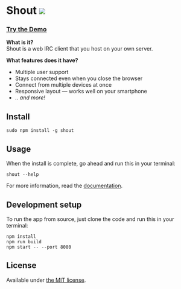 # Shout [![](https://badge.fury.io/js/shout.png)](https://www.npmjs.org/package/shout)

### [Try the Demo](http://demo.shout-irc.com/)

__What is it?__  
Shout is a web IRC client that you host on your own server.

__What features does it have?__  
- Multiple user support
- Stays connected even when you close the browser
- Connect from multiple devices at once
- Responsive layout — works well on your smartphone
- _.. and more!_

## Install

```
sudo npm install -g shout
```

## Usage

When the install is complete, go ahead and run this in your terminal:

```
shout --help
```

For more information, read the [documentation](http://shout-irc.com/docs/).

## Development setup

To run the app from source, just clone the code and run this in your terminal:

```
npm install
npm run build
npm start -- --port 8080
```

## License

Available under [the MIT license](http://mths.be/mit).
